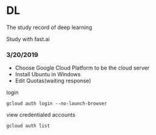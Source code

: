 # DL
The study record of deep learning

Study with fast.ai

###  3/20/2019
* Choose Google Cloud Platform to be the cloud server
* Install Ubuntu in Windows
* Edit Quotas(waiting response)

login
```
gcloud auth login --no-launch-browser
```
view credentialed accounts
```
gcloud auth list
```